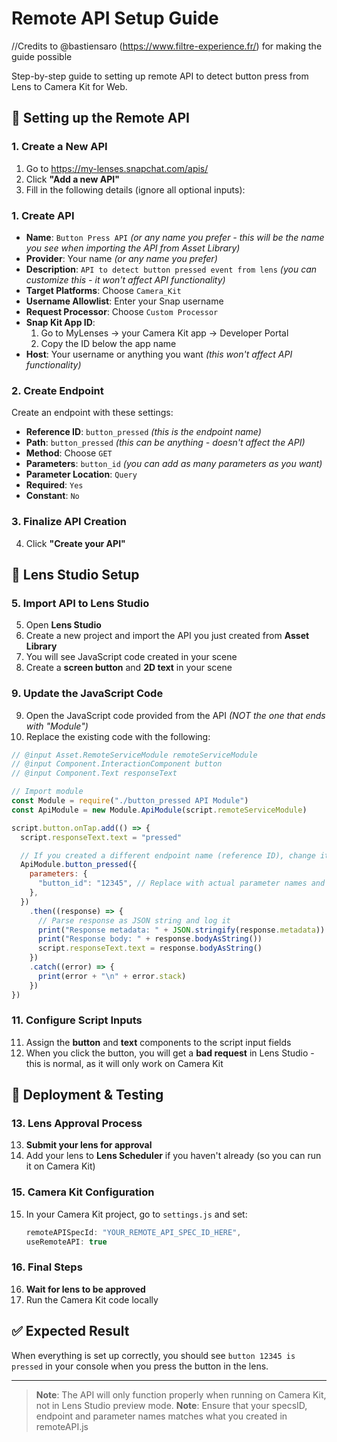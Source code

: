 # Remote API Setup Guide

//Credits to @bastiensaro (https://www.filtre-experience.fr/) for making the guide possible

Step-by-step guide to setting up remote API to detect button press from Lens to Camera Kit for Web.

## 🔧 Setting up the Remote API

### 1. Create a New API

1. Go to https://my-lenses.snapchat.com/apis/
2. Click **"Add a new API"**
3. Fill in the following details (ignore all optional inputs):

### 1. Create API

- **Name**: `Button Press API` _(or any name you prefer - this will be the name you see when importing the API from Asset Library)_
- **Provider**: Your name _(or any name you prefer)_
- **Description**: `API to detect button pressed event from lens` _(you can customize this - it won't affect API functionality)_
- **Target Platforms**: Choose `Camera_Kit`
- **Username Allowlist**: Enter your Snap username
- **Request Processor**: Choose `Custom Processor`
- **Snap Kit App ID**:
  1. Go to MyLenses → your Camera Kit app → Developer Portal
  2. Copy the ID below the app name
- **Host**: Your username or anything you want _(this won't affect API functionality)_

### 2. Create Endpoint

Create an endpoint with these settings:

- **Reference ID**: `button_pressed` _(this is the endpoint name)_
- **Path**: `button_pressed` _(this can be anything - doesn't affect the API)_
- **Method**: Choose `GET`
- **Parameters**: `button_id` _(you can add as many parameters as you want)_
- **Parameter Location**: `Query`
- **Required**: `Yes`
- **Constant**: `No`

### 3. Finalize API Creation

4. Click **"Create your API"**

## 🎯 Lens Studio Setup

### 5. Import API to Lens Studio

5. Open **Lens Studio**
6. Create a new project and import the API you just created from **Asset Library**
7. You will see JavaScript code created in your scene
8. Create a **screen button** and **2D text** in your scene

### 9. Update the JavaScript Code

9. Open the JavaScript code provided from the API _(NOT the one that ends with "Module")_
10. Replace the existing code with the following:

```javascript
// @input Asset.RemoteServiceModule remoteServiceModule
// @input Component.InteractionComponent button
// @input Component.Text responseText

// Import module
const Module = require("./button_pressed API Module")
const ApiModule = new Module.ApiModule(script.remoteServiceModule)

script.button.onTap.add(() => {
  script.responseText.text = "pressed"

  // If you created a different endpoint name (reference ID), change it to ApiModule.YourEndPoint
  ApiModule.button_pressed({
    parameters: {
      "button_id": "12345", // Replace with actual parameter names and values
    },
  })
    .then((response) => {
      // Parse response as JSON string and log it
      print("Response metadata: " + JSON.stringify(response.metadata))
      print("Response body: " + response.bodyAsString())
      script.responseText.text = response.bodyAsString()
    })
    .catch((error) => {
      print(error + "\n" + error.stack)
    })
})
```

### 11. Configure Script Inputs

11. Assign the **button** and **text** components to the script input fields
12. When you click the button, you will get a **bad request** in Lens Studio - this is normal, as it will only work on Camera Kit

## 📱 Deployment & Testing

### 13. Lens Approval Process

13. **Submit your lens for approval**
14. Add your lens to **Lens Scheduler** if you haven't already (so you can run it on Camera Kit)

### 15. Camera Kit Configuration

15. In your Camera Kit project, go to `settings.js` and set:
    ```javascript
    remoteAPISpecId: "YOUR_REMOTE_API_SPEC_ID_HERE",
    useRemoteAPI: true
    ```

### 16. Final Steps

16. **Wait for lens to be approved**
17. Run the Camera Kit code locally

## ✅ Expected Result

When everything is set up correctly, you should see `button 12345 is pressed` in your console when you press the button in the lens.

---

> **Note**: The API will only function properly when running on Camera Kit, not in Lens Studio preview mode.
> **Note**: Ensure that your specsID, endpoint and parameter names matches what you created in remoteAPI.js
